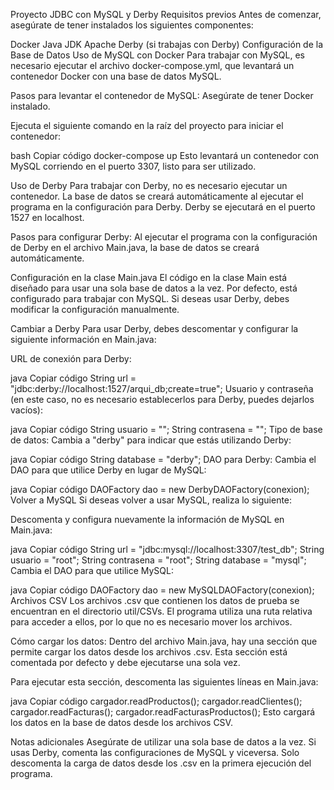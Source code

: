 Proyecto JDBC con MySQL y Derby
Requisitos previos
Antes de comenzar, asegúrate de tener instalados los siguientes componentes:

Docker
Java JDK
Apache Derby (si trabajas con Derby)
Configuración de la Base de Datos
Uso de MySQL con Docker
Para trabajar con MySQL, es necesario ejecutar el archivo docker-compose.yml, que levantará un contenedor Docker con una base de datos MySQL.

Pasos para levantar el contenedor de MySQL:
Asegúrate de tener Docker instalado.

Ejecuta el siguiente comando en la raíz del proyecto para iniciar el contenedor:

bash
Copiar código
docker-compose up
Esto levantará un contenedor con MySQL corriendo en el puerto 3307, listo para ser utilizado.

Uso de Derby
Para trabajar con Derby, no es necesario ejecutar un contenedor. La base de datos se creará automáticamente al ejecutar el programa en la configuración para Derby. Derby se ejecutará en el puerto 1527 en localhost.

Pasos para configurar Derby:
Al ejecutar el programa con la configuración de Derby en el archivo Main.java, la base de datos se creará automáticamente.

Configuración en la clase Main.java
El código en la clase Main está diseñado para usar una sola base de datos a la vez. Por defecto, está configurado para trabajar con MySQL. Si deseas usar Derby, debes modificar la configuración manualmente.

Cambiar a Derby
Para usar Derby, debes descomentar y configurar la siguiente información en Main.java:

URL de conexión para Derby:

java
Copiar código
String url = "jdbc:derby://localhost:1527/arqui_db;create=true";
Usuario y contraseña (en este caso, no es necesario establecerlos para Derby, puedes dejarlos vacíos):

java
Copiar código
String usuario = "";
String contrasena = "";
Tipo de base de datos: Cambia a "derby" para indicar que estás utilizando Derby:

java
Copiar código
String database = "derby";
DAO para Derby: Cambia el DAO para que utilice Derby en lugar de MySQL:

java
Copiar código
DAOFactory dao = new DerbyDAOFactory(conexion);
Volver a MySQL
Si deseas volver a usar MySQL, realiza lo siguiente:

Descomenta y configura nuevamente la información de MySQL en Main.java:

java
Copiar código
String url = "jdbc:mysql://localhost:3307/test_db";
String usuario = "root";
String contrasena = "root";
String database = "mysql";
Cambia el DAO para que utilice MySQL:

java
Copiar código
DAOFactory dao = new MySQLDAOFactory(conexion);
Archivos CSV
Los archivos .csv que contienen los datos de prueba se encuentran en el directorio util/CSVs. El programa utiliza una ruta relativa para acceder a ellos, por lo que no es necesario mover los archivos.

Cómo cargar los datos:
Dentro del archivo Main.java, hay una sección que permite cargar los datos desde los archivos .csv. Esta sección está comentada por defecto y debe ejecutarse una sola vez.

Para ejecutar esta sección, descomenta las siguientes líneas en Main.java:

java
Copiar código
cargador.readProductos();
cargador.readClientes();
cargador.readFacturas();
cargador.readFacturasProductos();
Esto cargará los datos en la base de datos desde los archivos CSV.

Notas adicionales
Asegúrate de utilizar una sola base de datos a la vez. Si usas Derby, comenta las configuraciones de MySQL y viceversa.
Solo descomenta la carga de datos desde los .csv en la primera ejecución del programa.
